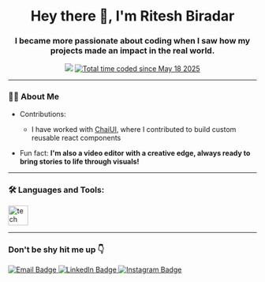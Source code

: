 


<h1 align="center">Hey there 👋, I'm Ritesh Biradar</h1>

<h3 align="center">I became more passionate about coding when I saw how my projects made an impact in the real world.</h3>

<p align="center">
  <img src="https://komarev.com/ghpvc/?username=riteshbiradar&label=Profile%20views&color=0e75b6&style=flat" />
<a href="https://wakatime.com/@bc4c6659-eff5-48fb-baff-e2fae97da873"><img src="https://wakatime.com/badge/user/bc4c6659-eff5-48fb-baff-e2fae97da873.svg" alt="Total time coded since May 18 2025" /></a>
</p>


---



<h3 align="left">👩‍💻 About Me</h3>

- Contributions:
  - I have worked with [ChaiUI](https://github.com/satyarth8/Chai-UI), where I contributed to build custom reusable react components 

- Fun fact: **I'm also a video editor with a creative edge, always ready to bring stories to life through visuals!**
---



<h3 align="left">🛠 Languages and Tools:</h3>

<div align="left">
  <img src="https://skillicons.dev/icons?i=react,nextjs,nodejs,typescript,javascript,mongodb,postgres,git,bootstrap,photoshop" height="40" alt="tech stack" />
</div>


---



<h3 align="left">Don't be shy hit me up 👇</h3>

<p align="left">
    <a href="mailto:riteshbiradar3434@gmail.com" target="_blank">
    <img src="https://img.shields.io/badge/Email-D14836?style=for-the-badge&logo=gmail&logoColor=white" alt="Email Badge"/>
  </a>
  <a href="https://linkedin.com/in/ritesh-biradar" target="_blank">
    <img src="https://img.shields.io/badge/LinkedIn-0077B5?style=for-the-badge&logo=linkedin&logoColor=white" alt="LinkedIn Badge"/>
  </a>
  <a href="https://instagram.com/_riteshbiradar_" target="_blank">
    <img src="https://img.shields.io/badge/Instagram-E4405F?style=for-the-badge&logo=instagram&logoColor=white" alt="Instagram Badge"/>
  </a>
</p>



